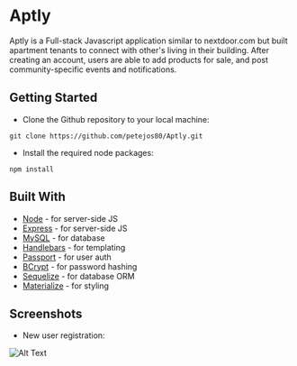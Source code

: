 # Aptly

Aptly is a Full-stack Javascript application similar to nextdoor.com but built apartment tenants to connect with other's living in their building.  After creating an account, users are able to add products for sale, and post community-specific events and notifications.

## Getting Started

* Clone the Github repository to your local machine:

```
git clone https://github.com/petejos80/Aptly.git
```

* Install the required node packages:

```
npm install
```

## Built With

* [Node](https://nodejs.org/en/) - for server-side JS
* [Express](https://expressjs.com/) - for server-side JS
* [MySQL](https://www.mysql.com/) - for database
* [Handlebars](https://handlebarsjs.com/) - for templating
* [Passport](http://www.passportjs.org/) - for user auth
* [BCrypt](https://www.npmjs.com/package/bcrypt) - for password hashing
* [Sequelize](http://docs.sequelizejs.com/) - for database ORM
* [Materialize](https://materializecss.com/) - for styling

## Screenshots

* New user registration:

![Alt Text](https://media.giphy.com/media/9MIzf9iGO9M4zGwiPj/giphy.gif)
